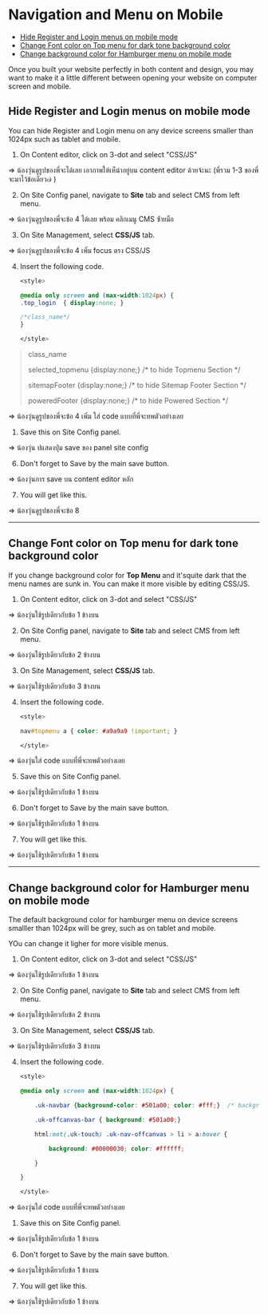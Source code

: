 # Navigation and Menu on Mobile

- [Hide Register and Login menus on mobile mode](#hide-register-and-login-menus-on-mobile-mode)
- [Change Font color on Top menu for dark tone background color](#change-font-color-on-top-menu-for-dark-tone-background-color)
- [Change background color for Hamburger menu on mobile mode](#change-background-color-for-hamburger-menu-on-mobile-mode)

Once you built your website perfectly in both content and design, you may want to make it a little different between opening your website on computer screen and mobile. 


## Hide Register and Login menus on mobile mode

You can hide Register and Login menu on any device screens smaller than 1024px such as tablet and mobile.

1. On Content editor, click on 3-dot and select "CSS/JS"
   
=> น้องวุ่นดูรูปของพี่จะได้เลย เอาภาพให้เห็น่าอยู่บน content editor ด้วยจ้ะนะ (พี่รวม 1-3 ของพี่จะมาไว้ข้อเดียว๗ )

2. On Site Config panel, navigate to **Site** tab and select CMS from left menu. 

=> น้องวุ่นดูรูปของพี่จะข้อ 4 ได้เลย พร้อม คลิกเมนู CMS ซ้่ายมือ

3. On Site Management, select **CSS/JS** tab. 

=> น้องวุ่นดูรูปของพี่จะข้อ 4 เพิ่ม focus ตรง CSS/JS

4. Insert the following code. 

    ```css 
    <style>

    @media only screen and (max-width:1024px) { 
    .top_login  { display:none; }     

    /*class_name*/ 
    } 

    </style>

    ```

    
> class_name
> 
> selected_topmenu {display:none;}  /*  to hide Topmenu Section  */ 
> 
> sitemapFooter {display:none;}   /*  to hide Sitemap Footer Section  */ 
> 
> poweredFooter {display:none;}  /*   to hide Powered Section */ 
    
=> น้องวุ่นดูรูปของพี่จะข้อ 4 เพิ่ม ใส่ code แบบที่พี่จะทพตัวอย่างเลย


1. Save this on Site Config panel.

=> น้องวุ่น ปแสดงปุ่ม save ของ panel site config

6. Don't forget to Save by the main save button.

=> น้องวุ่นการ save บน content editor หลัก

7. You will get like this.

=> น้องวุ่นดูรูปของพี่จะข้อ 8


------------------------------------------------------------------------------------------------


## Change Font color on Top menu for dark tone background color 

If you change background color for **Top Menu** and it'squite dark that the menu names are sunk in. You can make it more visible by editing CSS/JS.
 
1. On Content editor, click on 3-dot and select "CSS/JS"
   
=> น้องวุ่นใช้รูปเดียวกับข้อ 1 ข้างบน

2. On Site Config panel, navigate to **Site** tab and select CMS from left menu. 

=> น้องวุ่นใช้รูปเดียวกับข้อ 2 ข้างบน

3. On Site Management, select **CSS/JS** tab. 

=> น้องวุ่นใช้รูปเดียวกับข้อ 3 ข้างบน

4. Insert the following code. 

    ```css 
    <style>

    nav#topmenu a { color: #a9a9a9 !important; } 

    </style>

    ```


=> น้องวุ่นใส่ code แบบที่พี่จะทพตัวอย่างเลย

5. Save this on Site Config panel.

=> น้องวุ่นใช้รูปเดียวกับข้อ 1 ข้างบน

6. Don't forget to Save by the main save button.

=> น้องวุ่นใช้รูปเดียวกับข้อ 1 ข้างบน

7. You will get like this.

=> น้องวุ่นใช้รูปเดียวกับข้อ 1 ข้างบน

 
------------------------------------------------------------------------------------------------


## Change background color for Hamburger menu on mobile mode

The default background color for hamburger menu on device screens smalller than 1024px will be grey, such as on tablet and mobile.

YOu can change it ligher for more visible menus.

1. On Content editor, click on 3-dot and select "CSS/JS"
   
=> น้องวุ่นใช้รูปเดียวกับข้อ 1 ข้างบน

2. On Site Config panel, navigate to **Site** tab and select CMS from left menu. 

=> น้องวุ่นใช้รูปเดียวกับข้อ 2 ข้างบน

3. On Site Management, select **CSS/JS** tab. 

=> น้องวุ่นใช้รูปเดียวกับข้อ 3 ข้างบน

4. Insert the following code. 



    ```css 
    <style>

    @media only screen and (max-width:1024px) { 

        .uk-navbar {background-color: #501a00; color: #fff;}  /* background Logo Section */ 

        .uk-offcanvas-bar { background: #501a00;} 

        html:not(.uk-touch) .uk-nav-offcanvas > li > a:hover { 

            background: #00000030; color: #ffffff; 

        } 

    } 

    </style> 
    ```

=> น้องวุ่นใส่ code แบบที่พี่จะทพตัวอย่างเลย

1. Save this on Site Config panel.

=> น้องวุ่นใช้รูปเดียวกับข้อ 1 ข้างบน

6. Don't forget to Save by the main save button.

=> น้องวุ่นใช้รูปเดียวกับข้อ 1 ข้างบน

7. You will get like this.

=> น้องวุ่นใช้รูปเดียวกับข้อ 1 ข้างบน
 

 